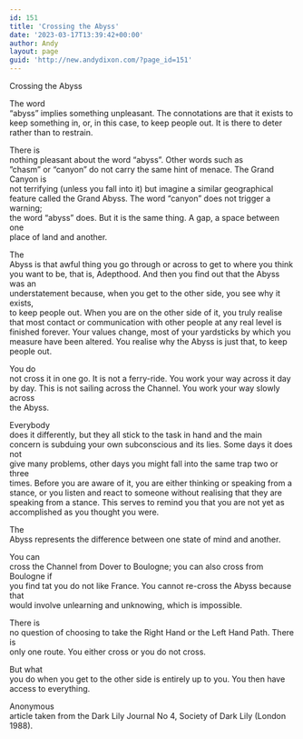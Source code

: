 ```yaml
---
id: 151
title: 'Crossing the Abyss'
date: '2023-03-17T13:39:42+00:00'
author: Andy
layout: page
guid: 'http://new.andydixon.com/?page_id=151'
---
```


Crossing the Abyss

The word  
“abyss” implies something unpleasant. The connotations are that it exists to  
keep something in, or, in this case, to keep people out. It is there to deter  
rather than to restrain.

There is  
nothing pleasant about the word “abyss”. Other words such as  
”chasm” or “canyon” do not carry the same hint of menace. The Grand Canyon is  
not terrifying (unless you fall into it) but imagine a similar geographical  
feature called the Grand Abyss. The word “canyon” does not trigger a warning;  
the word “abyss” does. But it is the same thing. A gap, a space between one  
place of land and another.

The  
Abyss is that awful thing you go through or across to get to where you think  
you want to be, that is, Adepthood. And then you find out that the Abyss was an  
understatement because, when you get to the other side, you see why it exists,  
to keep people out. When you are on the other side of it, you truly realise  
that most contact or communication with other people at any real level is  
finished forever. Your values change, most of your yardsticks by which you  
measure have been altered. You realise why the Abyss is just that, to keep  
people out.

You do  
not cross it in one go. It is not a ferry-ride. You work your way across it day  
by day. This is not sailing across the Channel. You work your way slowly across  
the Abyss.

Everybody  
does it differently, but they all stick to the task in hand and the main  
concern is subduing your own subconscious and its lies. Some days it does not  
give many problems, other days you might fall into the same trap two or three  
times. Before you are aware of it, you are either thinking or speaking from a  
stance, or you listen and react to someone without realising that they are  
speaking from a stance. This serves to remind you that you are not yet as  
accomplished as you thought you were.

The  
Abyss represents the difference between one state of mind and another.

You can  
cross the Channel from Dover to Boulogne; you can also cross from Boulogne if  
you find tat you do not like France. You cannot re-cross the Abyss because that  
would involve unlearning and unknowing, which is impossible.

There is  
no question of choosing to take the Right Hand or the Left Hand Path. There is  
only one route. You either cross or you do not cross.

But what  
you do when you get to the other side is entirely up to you. You then have  
access to everything.

Anonymous  
article taken from the Dark Lily Journal No 4, Society of Dark Lily (London  
1988).